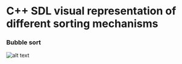 
# C++ SDL visual representation of different sorting mechanisms


### Bubble sort

![alt text](https://github.com/mmartincevic/VisualSorter/resources/bubblesort.gif?raw=true)

